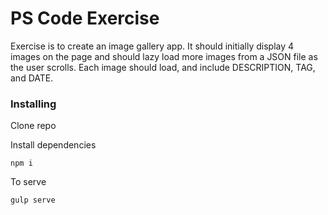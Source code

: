 # PS Code Exercise

Exercise is to create an image gallery app. It should initially display 4 images on the page and should lazy load more images from a JSON file as the user scrolls. Each image should load, and include DESCRIPTION, TAG, and DATE.


### Installing

Clone repo

Install dependencies
```
npm i 
```

To serve 
```
gulp serve
```
